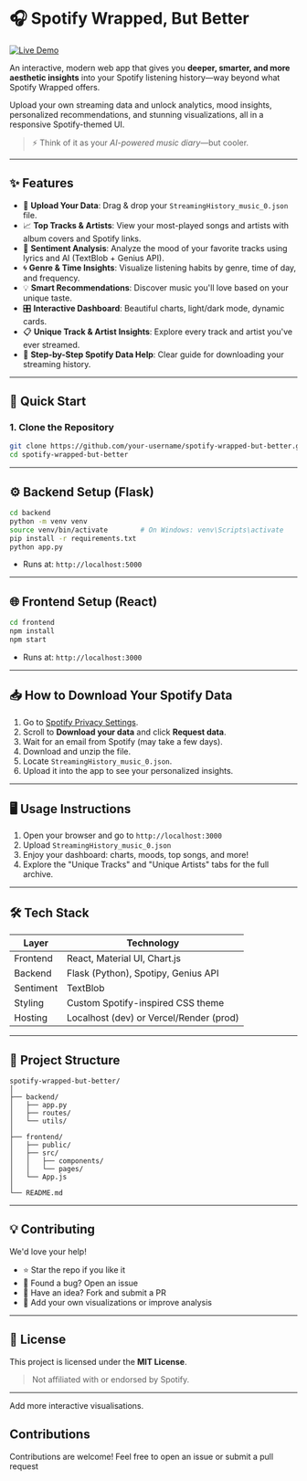 # 🎧 Spotify Wrapped, But Better

[![Live Demo](https://img.shields.io/badge/Live%20Demo-Click%20Here-green?style=for-the-badge&logo=vercel)](https://spotify-wrapped-but-better.vercel.app)

An interactive, modern web app that gives you **deeper, smarter, and more aesthetic insights** into your Spotify listening history—way beyond what Spotify Wrapped offers.

Upload your own streaming data and unlock analytics, mood insights, personalized recommendations, and stunning visualizations, all in a responsive Spotify-themed UI.

> ⚡ Think of it as your *AI-powered music diary*—but cooler.

---

## ✨ Features

- 📂 **Upload Your Data**: Drag & drop your `StreamingHistory_music_0.json` file.
- 📈 **Top Tracks & Artists**: View your most-played songs and artists with album covers and Spotify links.
- 🧠 **Sentiment Analysis**: Analyze the mood of your favorite tracks using lyrics and AI (TextBlob + Genius API).
- 🌀 **Genre & Time Insights**: Visualize listening habits by genre, time of day, and frequency.
- 💡 **Smart Recommendations**: Discover music you'll love based on your unique taste.
- 🎛️ **Interactive Dashboard**: Beautiful charts, light/dark mode, dynamic cards.
- 📋 **Unique Track & Artist Insights**: Explore every track and artist you've ever streamed.
- 📘 **Step-by-Step Spotify Data Help**: Clear guide for downloading your streaming history.

---

## 🚀 Quick Start

### 1. Clone the Repository

```bash
git clone https://github.com/your-username/spotify-wrapped-but-better.git
cd spotify-wrapped-but-better
```

---

## ⚙️ Backend Setup (Flask)

```bash
cd backend
python -m venv venv
source venv/bin/activate        # On Windows: venv\Scripts\activate
pip install -r requirements.txt
python app.py
```

* Runs at: `http://localhost:5000`

---

## 🌐 Frontend Setup (React)

```bash
cd frontend
npm install
npm start
```

* Runs at: `http://localhost:3000`

---

## 📥 How to Download Your Spotify Data

1. Go to [Spotify Privacy Settings](https://www.spotify.com/account/privacy).
2. Scroll to **Download your data** and click **Request data**.
3. Wait for an email from Spotify (may take a few days).
4. Download and unzip the file.
5. Locate `StreamingHistory_music_0.json`.
6. Upload it into the app to see your personalized insights.

---

## 🖥️ Usage Instructions

1. Open your browser and go to `http://localhost:3000`
2. Upload `StreamingHistory_music_0.json`
3. Enjoy your dashboard: charts, moods, top songs, and more!
4. Explore the "Unique Tracks" and "Unique Artists" tabs for the full archive.

---

## 🛠️ Tech Stack

| Layer     | Technology                              |
| --------- | --------------------------------------- |
| Frontend  | React, Material UI, Chart.js            |
| Backend   | Flask (Python), Spotipy, Genius API     |
| Sentiment | TextBlob                                |
| Styling   | Custom Spotify-inspired CSS theme       |
| Hosting   | Localhost (dev) or Vercel/Render (prod) |

---

## 📁 Project Structure

```
spotify-wrapped-but-better/
│
├── backend/
│   ├── app.py
│   ├── routes/
│   └── utils/
│
├── frontend/
│   ├── public/
│   ├── src/
│   │   ├── components/
│   │   └── pages/
│   └── App.js
│
└── README.md
```

---

## 💡 Contributing

We'd love your help!

* ⭐ Star the repo if you like it
* 🐛 Found a bug? Open an issue
* 🎨 Have an idea? Fork and submit a PR
* 🧪 Add your own visualizations or improve analysis

---

## 📜 License

This project is licensed under the **MIT License**.

> Not affiliated with or endorsed by Spotify.

---


Add more interactive visualisations.

## Contributions

Contributions are welcome! Feel free to open an issue or submit a pull request
